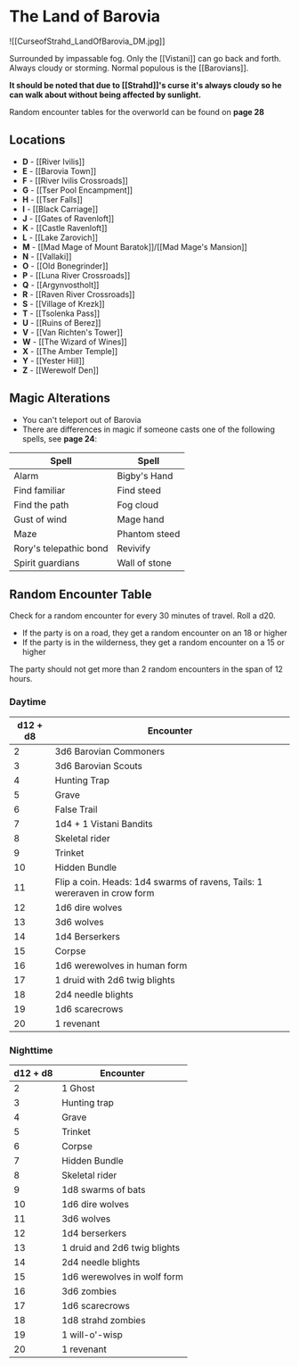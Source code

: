 # The Land of Barovia
![[CurseofStrahd_LandOfBarovia_DM.jpg]]

Surrounded by impassable fog. Only the [[Vistani]] can go back and forth. Always cloudy or storming. Normal populous is the [[Barovians]].

**It should be noted that due to [[Strahd]]'s curse it's always cloudy so he can walk about without being affected by sunlight.**

Random encounter tables for the overworld can be found on **page 28**

## Locations
* **D** - [[River Ivilis]]
* **E** - [[Barovia Town]]
* **F** - [[River Ivilis Crossroads]]
* **G** - [[Tser Pool Encampment]]
* **H** - [[Tser Falls]]
* **I** - [[Black Carriage]]
* **J** - [[Gates of Ravenloft]]
* **K** - [[Castle Ravenloft]]
* **L** - [[Lake Zarovich]]
* **M** - [[Mad Mage of Mount Baratok]]/[[Mad Mage's Mansion]]
* **N** - [[Vallaki]]
* **O** - [[Old Bonegrinder]]
* **P** - [[Luna River Crossroads]]
* **Q** - [[Argynvostholt]]
* **R** - [[Raven River Crossroads]]
* **S** - [[Village of Krezk]]
* **T** - [[Tsolenka Pass]]
* **U** - [[Ruins of Berez]]
* **V** - [[Van Richten's Tower]]
* **W** - [[The Wizard of Wines]]
* **X** - [[The Amber Temple]]
* **Y** - [[Yester Hill]]
* **Z** - [[Werewolf Den]]

## Magic Alterations
* You can't teleport out of Barovia
* There are differences in magic if someone casts one of the following spells, see **page 24**:

| Spell                  | Spell         |
| ---------------------- | ------------- |
| Alarm                  | Bigby's Hand  |
| Find familiar          | Find steed    |
| Find the path          | Fog cloud     |
| Gust of wind           | Mage hand     |
| Maze                   | Phantom steed |
| Rory's telepathic bond | Revivify      |
| Spirit guardians       | Wall of stone |

## Random Encounter Table

Check for a random encounter for every 30 minutes of travel. Roll a d20.
* If the party is on a road, they get a random encounter on an 18 or higher
* If the party is in the wilderness, they get a random encounter on a 15 or higher

The party should not get more than 2 random encounters in the span of 12 hours.

### Daytime
| d12 + d8 | Encounter                                                                 |
| -------- | ------------------------------------------------------------------------- |
| 2        | 3d6 Barovian Commoners                                                    |
| 3        | 3d6 Barovian Scouts                                                       |
| 4        | Hunting Trap                                                              |
| 5        | Grave                                                                     |
| 6        | False Trail                                                               |
| 7        | 1d4 + 1 Vistani Bandits                                                   |
| 8        | Skeletal rider                                                            |
| 9        | Trinket                                                                   |
| 10       | Hidden Bundle                                                             |
| 11       | Flip a coin. Heads: 1d4 swarms of ravens, Tails: 1 wereraven in crow form |
| 12       | 1d6 dire wolves                                                           |
| 13       | 3d6 wolves                                                                |
| 14       | 1d4 Berserkers                                                            |
| 15       | Corpse                                                                    |
| 16       | 1d6 werewolves in human form                                              |
| 17       | 1 druid with 2d6 twig blights                                             |
| 18       | 2d4 needle blights                                                        |
| 19       | 1d6 scarecrows                                                            |
| 20       | 1 revenant                                                                |

### Nighttime
| d12 + d8 | Encounter                    |
| -------- | ---------------------------- |
| 2        | 1 Ghost                      |
| 3        | Hunting trap                 |
| 4        | Grave                        |
| 5        | Trinket                      |
| 6        | Corpse                       |
| 7        | Hidden Bundle                |
| 8        | Skeletal rider               |
| 9        | 1d8 swarms of bats           |
| 10       | 1d6 dire wolves              |
| 11       | 3d6 wolves                   |
| 12       | 1d4 berserkers               |
| 13       | 1 druid and 2d6 twig blights |
| 14       | 2d4 needle blights           |
| 15       | 1d6 werewolves in wolf form  |
| 16       | 3d6 zombies                  |
| 17       | 1d6 scarecrows               |
| 18       | 1d8 strahd zombies           |
| 19       | 1 will-o'-wisp               |
| 20       | 1 revenant                   |
